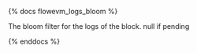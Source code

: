 {% docs flowevm_logs_bloom %}

The bloom filter for the logs of the block. null if pending

{% enddocs %}
